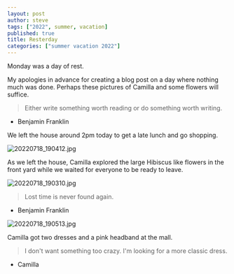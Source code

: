 ```yaml
---
layout: post
author: steve
tags: ["2022", summer, vacation]
published: true
title: Resterday
categories: ["summer vacation 2022"]
---
```

Monday was a day of rest.

My apologies in advance for creating a blog post on a day where nothing much was done.  Perhaps these pictures of Camilla and some flowers will suffice.  

> Either write something worth reading or do something worth writing.

- Benjamin Franklin

We left the house around 2pm today to get a late lunch and go shopping.  

![20220718_190412.jpg]({{site.baseurl}}/assets/media/20220718_190412.jpg)

As we left the house, Camilla explored the large Hibiscus like flowers in the front yard while we waited for everyone to be ready to leave.  

![20220718_190310.jpg]({{site.baseurl}}/assets/media/20220718_190310.jpg)

> Lost time is never found again.  

- Benjamin Franklin

![20220718_190513.jpg]({{site.baseurl}}/assets/media/20220718_190513.jpg)

Camilla got two dresses and a pink headband at the mall.  

> I don't want something too crazy. I'm looking for a more classic dress.  

- Camilla

